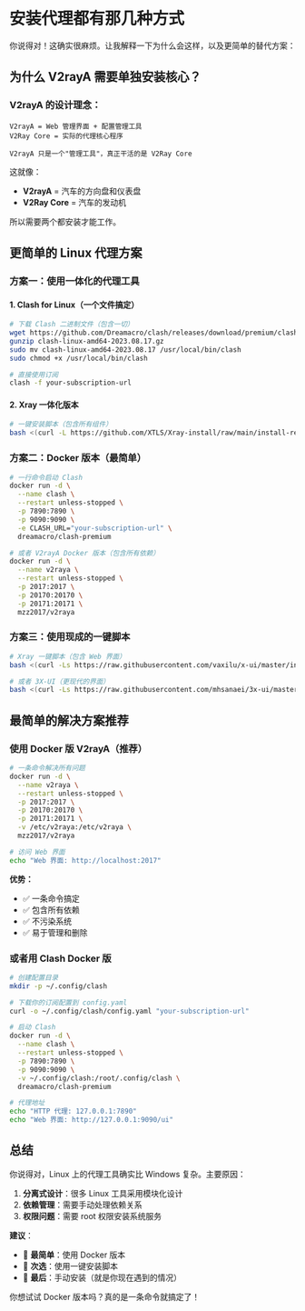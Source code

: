 # 安装代理都有那几种方式


你说得对！这确实很麻烦。让我解释一下为什么会这样，以及更简单的替代方案：

## 为什么 V2rayA 需要单独安装核心？

### V2rayA 的设计理念：
```
V2rayA = Web 管理界面 + 配置管理工具
V2Ray Core = 实际的代理核心程序

V2rayA 只是一个"管理工具"，真正干活的是 V2Ray Core
```

这就像：
- **V2rayA** = 汽车的方向盘和仪表盘
- **V2Ray Core** = 汽车的发动机

所以需要两个都安装才能工作。

## 更简单的 Linux 代理方案

### 方案一：使用一体化的代理工具

#### 1. **Clash for Linux**（一个文件搞定）
```bash
# 下载 Clash 二进制文件（包含一切）
wget https://github.com/Dreamacro/clash/releases/download/premium/clash-linux-amd64-2023.08.17.gz
gunzip clash-linux-amd64-2023.08.17.gz
sudo mv clash-linux-amd64-2023.08.17 /usr/local/bin/clash
sudo chmod +x /usr/local/bin/clash

# 直接使用订阅
clash -f your-subscription-url
```

#### 2. **Xray 一体化版本**
```bash
# 一键安装脚本（包含所有组件）
bash <(curl -L https://github.com/XTLS/Xray-install/raw/main/install-release.sh)
```

### 方案二：Docker 版本（最简单）

```bash
# 一行命令启动 Clash
docker run -d \
  --name clash \
  --restart unless-stopped \
  -p 7890:7890 \
  -p 9090:9090 \
  -e CLASH_URL="your-subscription-url" \
  dreamacro/clash-premium

# 或者 V2rayA Docker 版本（包含所有依赖）
docker run -d \
  --name v2raya \
  --restart unless-stopped \
  -p 2017:2017 \
  -p 20170:20170 \
  -p 20171:20171 \
  mzz2017/v2raya
```

### 方案三：使用现成的一键脚本

```bash
# Xray 一键脚本（包含 Web 界面）
bash <(curl -Ls https://raw.githubusercontent.com/vaxilu/x-ui/master/install.sh)

# 或者 3X-UI（更现代的界面）
bash <(curl -Ls https://raw.githubusercontent.com/mhsanaei/3x-ui/master/install.sh)
```

## 最简单的解决方案推荐

### 使用 Docker 版 V2rayA（推荐）

```bash
# 一条命令解决所有问题
docker run -d \
  --name v2raya \
  --restart unless-stopped \
  -p 2017:2017 \
  -p 20170:20170 \
  -p 20171:20171 \
  -v /etc/v2raya:/etc/v2raya \
  mzz2017/v2raya

# 访问 Web 界面
echo "Web 界面: http://localhost:2017"
```

**优势：**
- ✅ 一条命令搞定
- ✅ 包含所有依赖
- ✅ 不污染系统
- ✅ 易于管理和删除

### 或者用 Clash Docker 版

```bash
# 创建配置目录
mkdir -p ~/.config/clash

# 下载你的订阅配置到 config.yaml
curl -o ~/.config/clash/config.yaml "your-subscription-url"

# 启动 Clash
docker run -d \
  --name clash \
  --restart unless-stopped \
  -p 7890:7890 \
  -p 9090:9090 \
  -v ~/.config/clash:/root/.config/clash \
  dreamacro/clash-premium

# 代理地址
echo "HTTP 代理: 127.0.0.1:7890"
echo "Web 界面: http://127.0.0.1:9090/ui"
```

## 总结

你说得对，Linux 上的代理工具确实比 Windows 复杂。主要原因：

1. **分离式设计**：很多 Linux 工具采用模块化设计
2. **依赖管理**：需要手动处理依赖关系
3. **权限问题**：需要 root 权限安装系统服务

**建议**：
- 🥇 **最简单**：使用 Docker 版本
- 🥈 **次选**：使用一键安装脚本
- 🥉 **最后**：手动安装（就是你现在遇到的情况）

你想试试 Docker 版本吗？真的是一条命令就搞定了！